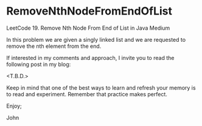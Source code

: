 # RemoveNthNodeFromEndOfList
LeetCode 19. Remove Nth Node From End of List in Java
Medium

In this problem we are given a singly linked list and
we are requested to remove the nth element from the end.

If interested in my comments and approach, I invite you
to read the following post in my blog:

<T.B.D.>

Keep in mind that one of the best ways to learn and
refresh your memory is to read and experiment. Remember
that practice makes perfect.

Enjoy;

John
